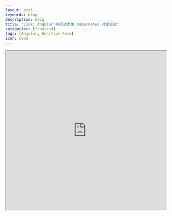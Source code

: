 ```yaml
---
layout: post
keywords: blog
description: blog
title: "Link: Angular 响应式表单 Kubernetes 对象实战"
categories: [frontend]
tags: [Angular, Reactive Form]
icon: code
---
```


<iframe src='https://pengx17.github.io/k8s-form-in-action/docs/' style='width: 100%; min-height: 500px;'></iframe>
